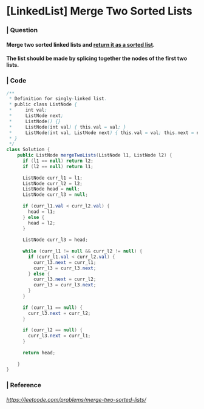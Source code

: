 # [LinkedList] Merge Two Sorted Lists

### | Question

#### Merge two sorted linked lists and <u>return it as a sorted list</u>. 

#### The list should be made by splicing together the nodes of the first two lists. 

### | Code

```java
/**
 * Definition for singly-linked list.
 * public class ListNode {
 *     int val;
 *     ListNode next;
 *     ListNode() {}
 *     ListNode(int val) { this.val = val; }
 *     ListNode(int val, ListNode next) { this.val = val; this.next = next; }
 * }
 */
class Solution {
    public ListNode mergeTwoLists(ListNode l1, ListNode l2) {
      if (l1 == null) return l2;
      if (l2 == null) return l1;
      
      ListNode curr_l1 = l1;
      ListNode curr_l2 = l2;
      ListNode head = null;
      ListNode curr_l3 = null;
      
      if (curr_l1.val < curr_l2.val) {
        head = l1; 
      } else {
        head = l2; 
      }
      
      ListNode curr_l3 = head; 
      
      while (curr_l1 != null && curr_l2 != null) {
        if (curr_l1.val < curr_l2.val) {
          curr_l3.next = curr_l1;
          curr_l3 = curr_l3.next; 
        } else {
          curr_l3.next = curr_l2;
          curr_l3 = curr_l3.next; 
        }
      }
      
      if (curr_l1 == null) {
        curr_l3.next = curr_l2;
      }
      
      if (curr_l2 == null) {
        curr_l3.next = curr_l1; 
      }
      
      return head; 
      
    }
}
```

### | Reference

###### https://leetcode.com/problems/merge-two-sorted-lists/
